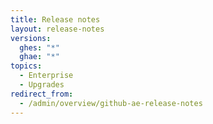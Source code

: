 ```yaml
---
title: Release notes
layout: release-notes
versions:
  ghes: "*"
  ghae: "*"
topics:
  - Enterprise
  - Upgrades
redirect_from:
  - /admin/overview/github-ae-release-notes
---
```

